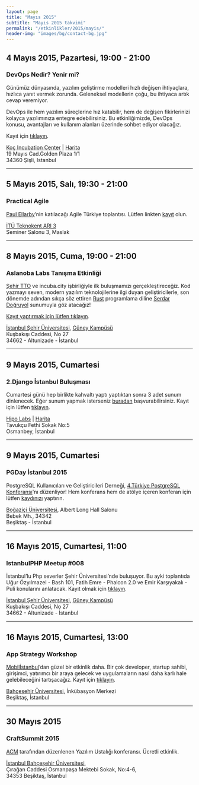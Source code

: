 ```yaml
---
layout: page
title: "Mayıs 2015"
subtitle: "Mayıs 2015 takvimi"
permalink: "/etkinlikler/2015/mayis/"
header-img: "images/bg/contact-bg.jpg"
---
```


## 4 Mayıs 2015, Pazartesi, 19:00 - 21:00
### DevOps Nedir? Yenir mi?

Günümüz dünyasında, yazılım geliştirme modelleri hızlı değişen ihtiyaçlara,
hızlıca yanıt vermek zorunda. Geleneksel modellerin çoğu, bu ihtiyaca artık
cevap veremiyor.

DevOps ile hem yazılım süreçlerine hız katabilir, hem de değişen fikirlerinizi
kolayca yazılımınıza entegre edebilirsiniz. Bu etkinliğimizde, DevOps konusu,
avantajları ve kullanım alanları üzerinde sohbet ediyor olacağız.

Kayıt için [tıklayın][devops-reg].

[Koç Incubation Center][koc-inc] | [Harita][koc-inc-map]  
19 Mayıs Cad.Golden Plaza 1/1  
34360 Şişli, Istanbul

***

## 5 Mayıs 2015, Salı, 19:30 - 21:00
### Practical Agile

[Paul Ellarby][paul-ellarby]’nin katılacağı Agile Türkiye toplantısı. Lütfen
linkten [kayıt][agile-tr] olun.

[İTÜ Teknokent ARI 3][itu-ari]  
Seminer Salonu 3, Maslak

***

## 8 Mayıs 2015, Cuma, 19:00 - 21:00
### Aslanoba Labs Tanışma Etkinliği

[Şehir TTO][sehir-tto] ve incuba.city işbirliğiyle ilk buluşmamızı
gerçekleştireceğiz. Kod yazmayı seven, modern yazılım teknolojilerine
ilgi duyan geliştiricilerle, son dönemde adından sıkça söz ettiren
[Rust][rust-lang] programlama diline [Serdar Doğruyol][serdar-dogruyol] 
sunumuyla göz atacağız!

[Kayıt yaptırmak için lütfen tıklayın][labs-01-reg].

[İstanbul Şehir Üniversitesi][sehir-uni], [Güney Kampüsü][sehir-guney]  
Kuşbakışı Caddesi, No 27  
34662 - Altunizade - İstanbul

***

## 9 Mayıs 2015, Cumartesi
### 2.Django İstanbul Buluşması

Cumartesi günü hep birlikte kahvaltı yaptı yaptıktan sonra 3 adet sunum
dinlenecek. Eğer sunum yapmak isterseniz [buradan][djist-cfp-2] başvurabilirsiniz.
Kayıt için lütfen [tıklayın][djist-reg-2].

[Hipo Labs][hipo] | [Harita][hipo-map]  
Tavukçu Fethi Sokak No:5  
Osmanbey, İstanbul

***

## 9 Mayıs 2015, Cumartesi
### PGDay İstanbul 2015

PostgreSQL Kullanıcıları ve Geliştiricileri Derneği, [4.Türkiye PostgreSQL Konferansı][pgday-home]'nı 
düzenliyor! Hem konferans hem de atölye içeren konferan için lütfen [kaydınızı][pgday-home]
yaptırın.

[Boğaziçi Üniversitesi][boun], Albert Long Hall Salonu  
Bebek Mh., 34342  
Beşiktaş - İstanbul

[pgday-home]: http://pgday.postgresql.org.tr/index.html
[boun]: http://boun.edu.tr/
***

## 16 Mayıs 2015, Cumartesi, 11:00
### IstanbulPHP Meetup #008

İstanbul’lu Php severler Şehir Üniversitesi’nde buluşuyor. Bu ayki
toplantıda Uğur Özyılmazel - Bash 101, Fatih Emre - Phalcon 2.0 ve
Emir Karşıyakalı - Puli konularını anlatacak. Kayıt olmak için
[tıklayın][istphp8].

[İstanbul Şehir Üniversitesi][sehir-uni], [Güney Kampüsü][sehir-guney]  
Kuşbakışı Caddesi, No 27  
34662 - Altunizade - İstanbul

[istphp8]: http://www.meetup.com/IstanbulPHP/events/222316720/

***

## 16 Mayıs 2015, Cumartesi, 13:00
### App Strategy Workshop

[Mobilİstanbul][mobilistanbul]’dan güzel bir etkinlik daha. Bir çok developer,
startup sahibi, girişimci, yatırımcı bir araya gelecek ve uygulamaların nasıl 
daha karlı hale gelebileceğini tartışacağız. Kayıt için [tıklayın][appsws].

[Bahçeşehir Üniversitesi][bau], İnkübasyon Merkezi  
Beşiktaş, İstanbul  

[appsws]: http://www.eventbrite.com/e/app-strategy-workshop-by-mobil-istanbul-tickets-16834703050
[mobilistanbul]: http://mobilistanbul.com/app-strategy-workshop/

***

## 30 Mayıs 2015
### CraftSummit 2015

[ACM][acm] tarafından düzenlenen Yazılım Ustalığı konferansı. Ücretli etkinlik.

[İstanbul Bahçeşehir Üniversitesi][bau],  
Çırağan Caddesi Osmanpaşa Mektebi Sokak, No:4-6,  
34353 Beşiktaş, İstanbul


[hipo]: http://hipolabs.com/
[hipo-map]: https://www.google.com/maps/place/41%C2%B003'07.7%22N+28%C2%B059'10.5%22E/@41.052128,28.986261,17z/data=!3m1!4b1!4m2!3m1!1s0x0:0x0?hl=en
[sehir-tto]: http://tto.sehir.edu.tr/
[sehir-uni]: http://www.sehir.edu.tr/
[sehir-guney]: https://www.google.com/maps/place/Ku%C5%9Fbak%C4%B1%C5%9F%C4%B1+Cd+No:27,+Altunizade+Mh.,+34200+%C3%9Csk%C3%BCdar%2F%C4%B0stanbul,+Turkey/@41.0257178,29.0454139,17z/data=!3m1!4b1!4m2!3m1!1s0x14cab7e26fe287b3:0xa8c86e78606664fd?hl=en
[djist-cfp-2]: https://docs.google.com/forms/d/1pDH18u-zHcm5CHr7e-3W_jhzHC4h1TDAkAZXMt7TVxc/viewform?edit_requested=true
[djist-reg-2]: http://www.meetup.com/djangoist/events/222021122/
[devops-reg]: http://www.meetup.com/Istanbul-PaaS-Meetup/events/221887740/
[koc-inc]: http://incubation.ku.edu.tr/
[koc-inc-map]: https://www.google.com/maps/place/Golden+Plaza/@41.061645,28.989145,17z/data=!3m1!4b1!4m2!3m1!1s0x14cab703425f0e87:0x5deba339ba107c1e?hl=en
[rust-lang]: http://www.rust-lang.org/
[serdar-dogruyol]: https://twitter.com/sdogruyol
[labs-01-reg]: https://aslanobalabs-01.eventbrite.com
[bau]: http://www.bahcesehir.edu.tr/
[acm]: http://www.acm-software.com/
[paul-ellarby]: http://www.paulellarby.com/
[agile-tr]: http://www.meetup.com/Agile-Bulusmalar/events/221218392/
[itu-ari]: https://www.google.com/maps/place/34398+Maslak%2FIstanbul,+Turkey/@41.1144375,29.0184601,15z/data=!3m1!4b1!4m2!3m1!1s0x14cab5bf15c34913:0x19571e96a2eaf2f6?hl=en